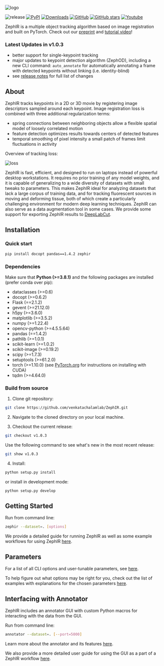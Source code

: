 ![logo](https://user-images.githubusercontent.com/39420322/179288567-257d5aa4-c19f-42b3-be58-cd77bd18d561.png)

![release](https://img.shields.io/github/v/release/venkatachalamlab/zephir)
[![PyPI](https://img.shields.io/pypi/v/zephir)](https://pypi.org/project/zephir/)
[![Downloads](https://pepy.tech/badge/zephir)](https://pepy.tech/project/zephir)
[![GitHub](https://img.shields.io/github/license/venkatachalamlab/ZephIR)](https://github.com/venkatachalamlab/ZephIR/blob/master/LICENSE)
[![GitHub stars](https://img.shields.io/github/stars/venkatachalamlab/ZephIR.svg?style=social&label=Star)](https://github.com/venkatachalamlab/ZephIR)
[![Youtube](https://img.shields.io/badge/YouTube-Demo-red)](https://youtu.be/4O9aIftvoqM)


ZephIR is a multiple object tracking algorithm based on image registration and built on PyTorch. Check out our [preprint](https://www.biorxiv.org/content/10.1101/2022.07.18.500485v1) and [tutorial video](https://youtu.be/4O9aIftvoqM)!

### Latest Updates in v1.0.3

* better support for single-keypoint tracking
* major updates to keypoint detection algorithm (ZephOD), including a new CLI command: `auto_annotate` for automatically annotating a frame with detected keypoints without linking (i.e. identity-blind)
* see [release notes](https://github.com/venkatachalamlab/ZephIR/releases) for full list of changes

## About

ZephIR tracks keypoints in a 2D or 3D movie by registering image descriptors sampled around each keypoint.
Image registration loss is combined with three additional regularization terms:
- spring connections between neighboring objects allow a flexible spatial model of loosely correlated motion
- feature detection optimizes results towards centers of detected features
- temporal smoothing of pixel intensity a small patch of frames limit fluctuations in activity

Overview of tracking loss:

![loss](https://user-images.githubusercontent.com/39420322/179583408-79b86ebc-7d44-4fd0-ab80-a53eee300c16.png)


ZephIR is fast, efficient, and designed to run on laptops instead of powerful desktop workstations. 
It requires no prior training of any model weights, and it is capable of generalizing to a wide diversity of datasets with small tweaks to parameters. 
This makes ZephIR ideal for analyzing datasets that lack a large corpus of training data, and for tracking fluorescent sources in moving and deforming tissue, both of which create a particularly challenging environment for modern deep learning techniques.
ZephIR can also serve as a data augmentation tool in some cases.
We provide some support for exporting ZephIR results to [DeepLabCut](https://github.com/DeepLabCut/DeepLabCut).


## Installation

### Quick start

```bash
pip install docopt pandas==1.4.2 zephir
```

### Dependencies

Make sure that **Python (>=3.8.1)** and the following packages are installed (prefer conda over pip):
  - dataclasses (>=0.6)
  - docopt (>=0.6.2)
  - Flask (==2.1.2)
  - gevent (>=21.12.0)
  - h5py (>=3.6.0)
  - matplotlib (>=3.5.2)
  - numpy (>=1.22.4)
  - opencv-python (>=4.5.5.64)
  - pandas (==1.4.2)
  - pathlib (>=1.0.1)
  - scikit-learn (>=1.0.2)
  - scikit-image (>=0.19.2)
  - scipy (>=1.7.3)
  - setuptools (>=61.2.0)
  - torch (>=1.10.0) (see [PyTorch.org](https://pytorch.org/get-started/locally/) for instructions on installing with CUDA)
  - tqdm (>=4.64.0)

### Build from source

1. Clone git repository: 
  ```bash
  git clone https://github.com/venkatachalamlab/ZephIR.git
  ```  

2. Navigate to the cloned directory on your local machine.

3. Checkout the current release:
```bash
git checkout v1.0.3
```
Use the following command to see what's new in the most recent release:
```bash
git show v1.0.3
```

4. Install:
  ```bash
  python setup.py install
  ```
  or install in development mode:
  ```bash
  python setup.py develop
  ```

## Getting Started

Run from command line:
  ```bash
  zephir --dataset=. [options]
  ```

We provide a detailed guide for running ZephIR as well as some example workflows for using ZephIR [here](https://github.com/venkatachalamlab/ZephIR/blob/main/docs/Guide-ZephIR.md).

## Parameters

For a list of all CLI options and user-tunable parameters, see [here](https://github.com/venkatachalamlab/ZephIR/blob/main/docs/Guide-parameters.md).

To help figure out what options may be right for you, check out the list of examples with explanations for the chosen parameters [here](https://github.com/venkatachalamlab/ZephIR/blob/main/docs/examples.md).

## Interfacing with Annotator

ZephIR includes an annotator GUI with custom Python macros for interacting with the data from the GUI. 

Run from command line:
```bash
annotator --dataset=. [--port=5000]
```

Learn more about the annotator and its features [here](https://github.com/venkatachalamlab/ZephIR/blob/main/docs/annotatorGUI.md).

We also provide a more detailed user guide for using the GUI as a part of a ZephIR workflow [here](https://github.com/venkatachalamlab/ZephIR/blob/main/docs/Guide-annotatorGUI.md).
